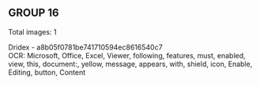 ## GROUP 16
Total images: 1  

Dridex - a8b05f0781be741710594ec8616540c7  
OCR: Microsoft, Office, Excel, Viewer, following, features, must, enabled, view, this, document:, yellow, message, appears, with, shield, icon, Enable, Editing, button, Content  

